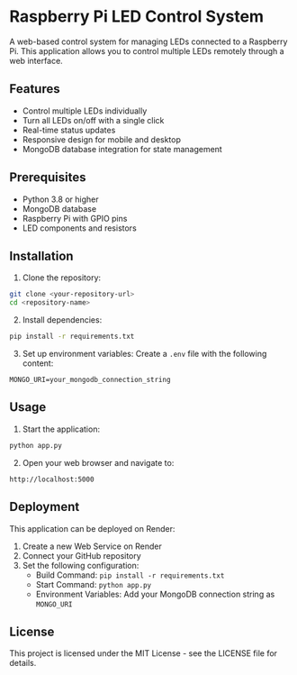 # Raspberry Pi LED Control System

A web-based control system for managing LEDs connected to a Raspberry Pi. This application allows you to control multiple LEDs remotely through a web interface.

## Features

- Control multiple LEDs individually
- Turn all LEDs on/off with a single click
- Real-time status updates
- Responsive design for mobile and desktop
- MongoDB database integration for state management

## Prerequisites

- Python 3.8 or higher
- MongoDB database
- Raspberry Pi with GPIO pins
- LED components and resistors

## Installation

1. Clone the repository:
```bash
git clone <your-repository-url>
cd <repository-name>
```

2. Install dependencies:
```bash
pip install -r requirements.txt
```

3. Set up environment variables:
Create a `.env` file with the following content:
```
MONGO_URI=your_mongodb_connection_string
```

## Usage

1. Start the application:
```bash
python app.py
```

2. Open your web browser and navigate to:
```
http://localhost:5000
```

## Deployment

This application can be deployed on Render:

1. Create a new Web Service on Render
2. Connect your GitHub repository
3. Set the following configuration:
   - Build Command: `pip install -r requirements.txt`
   - Start Command: `python app.py`
   - Environment Variables: Add your MongoDB connection string as `MONGO_URI`

## License

This project is licensed under the MIT License - see the LICENSE file for details. 